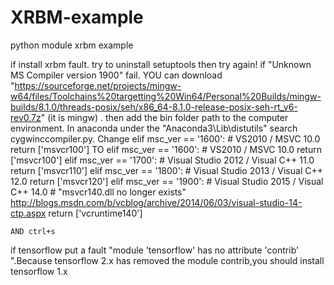 # XRBM-example
python module xrbm example


if install xrbm fault. try to uninstall setuptools then try again!
if "Unknown MS Compiler version 1900" fail. 
  YOU can download "https://sourceforge.net/projects/mingw-w64/files/Toolchains%20targetting%20Win64/Personal%20Builds/mingw-builds/8.1.0/threads-posix/seh/x86_64-8.1.0-release-posix-seh-rt_v6-rev0.7z" (it is mingw) .
  then add the bin folder path to the computer environment.
  In anaconda under the "Anaconda3\Lib\distutils" search cygwinccompiler.py. Change 
        elif msc_ver == '1600':
        # VS2010 / MSVC 10.0
          return ['msvcr100']
    TO
        elif msc_ver == '1600':
            # VS2010 / MSVC 10.0
            return ['msvcr100']
        elif msc_ver == '1700':
            # Visual Studio 2012 / Visual C++ 11.0
            return ['msvcr110']
        elif msc_ver == '1800':
            # Visual Studio 2013 / Visual C++ 12.0
            return ['msvcr120']
        elif msc_ver == '1900':
            # Visual Studio 2015 / Visual C++ 14.0
            # "msvcr140.dll no longer exists" http://blogs.msdn.com/b/vcblog/archive/2014/06/03/visual-studio-14-ctp.aspx
            return ['vcruntime140']
            
    AND ctrl+s
    
if tensorflow put a fault "module 'tensorflow' has no attribute 'contrib' ".Because tensorflow 2.x has removed the module contrib,you should install tensorflow 1.x
          
